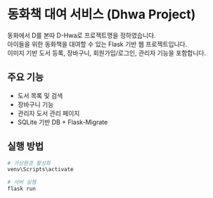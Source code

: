 # 동화책 대여 서비스 (Dhwa Project)

동화에서 D를 본따 D-Hwa로 프로젝트명을 정하였습니다.<br>
아이들을 위한 동화책을 대여할 수 있는 Flask 기반 웹 프로젝트입니다.<br>
이미지 기반 도서 등록, 장바구니, 회원가입/로그인, 관리자 기능을 포함합니다.

## 주요 기능
- 도서 목록 및 검색
- 장바구니 기능
- 관리자 도서 관리 페이지
- SQLite 기반 DB + Flask-Migrate

## 실행 방법
```bash
# 가상환경 활성화
venv\Scripts\activate

# 서버 실행
flask run
